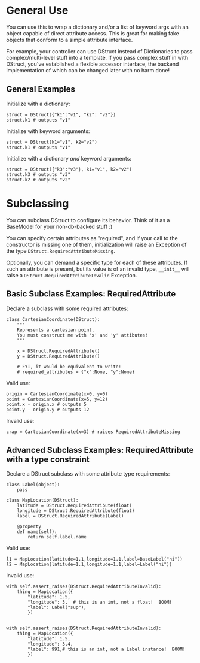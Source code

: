 General Use
===========

You can use this to wrap a dictionary and/or a list of keyword args with an
object capable of direct attribute access.  This is great for making fake
objects that conform to a simple attribute interface.

For example, your controller can use DStruct instead of Dictionaries to
pass complex/multi-level stuff into a template.  If you pass complex stuff
in with DStruct, you've established a flexible accessor interface, the
backend implementation of which can be changed later with no harm done!


General Examples
----------------

Initialize with a dictionary:

    struct = DStruct({"k1":"v1", "k2": "v2"})
    struct.k1 # outputs "v1"

Initialize with keyword arguments:

    struct = DStruct(k1="v1", k2="v2")
    struct.k1 # outputs "v1"

Initialize with a dictionary *and* keyword arguments:

    struct = DStruct({"k3":"v3"}, k1="v1", k2="v2")
    struct.k3 # outputs "v3"
    struct.k2 # outputs "v2"


Subclassing
===========

You can subclass DStruct to configure its behavior.  Think of it as a BaseModel
for your non-db-backed stuff :)

You can specify certain attributes as "required", and if your call to the
constructor is missing one of them, initialization will raise an Exception
of the type `DStruct.RequiredAttributeMissing`.

Optionally, you can demand a specific type for each of these attributes.  If
such an attribute is present, but its value is of an invalid type, `__init__`
will raise a `DStruct.RequiredAttributeInvalid` Exception.


Basic Subclass Examples: RequiredAttribute
-------------------------------------------

Declare a subclass with some required attributes:

    class CartesianCoordinate(DStruct):
        """
        Represents a cartesian point.
        You must construct me with 'x' and 'y' attibutes!
        """

        x = DStruct.RequiredAttribute()
        y = DStruct.RequiredAttribute()

        # FYI, it would be equivalent to write:
        # required_attributes = {"x":None, "y":None}

Valid use:

    origin = CartesianCoordinate(x=0, y=0)
    point = CartesianCoordinate(x=5, y=12)
    point.x - origin.x # outputs 5
    point.y - origin.y # outputs 12

Invalid use:
    
    crap = CartesianCoordinate(x=3) # raises RequiredAttributeMissing


Advanced Subclass Examples: RequiredAttribute with a type constraint
---------------------------------------------------------------------

Declare a DStruct subclass with some attribute type requirements:

    class Label(object):
        pass

    class MapLocation(DStruct):
        latitude = DStruct.RequiredAttribute(float)
        longitude = DStruct.RequiredAttribute(float)
        label = DStruct.RequiredAttribute(Label)

        @property
        def name(self):
            return self.label.name
    
Valid use:

    l1 = MapLocation(latitude=1.1,longitude=1.1,label=BaseLabel("hi"))
    l2 = MapLocation(latitude=1.1,longitude=1.1,label=Label("hi"))

Invalid use:

    with self.assert_raises(DStruct.RequiredAttributeInvalid):
        thing = MapLocation({
            "latitude": 1.5,
            "longitude": 3,  # this is an int, not a float!  BOOM!
            "label": Label("sup"), 
            })


    with self.assert_raises(DStruct.RequiredAttributeInvalid):
        thing = MapLocation({
            "latitude": 1.5,
            "longitude": 3.4, 
            "label": 991,# this is an int, not a Label instance!  BOOM!
            })
